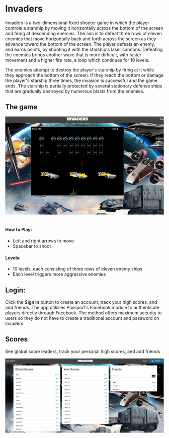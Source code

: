# Invaders

Invaders is a two-dimensional fixed shooter game in which the player controls a starship by moving it horizontally across the bottom of the screen and firing at descending enemies. The aim is to defeat three rows of eleven enemies that move horizontally back and forth across the screen as they advance toward the bottom of the screen. The player defeats an enemy, and earns points, by shooting it with the starship's laser cannons. Defeating the enemies brings another wave that is more difficult, with faster movement and a higher fire rate, a loop which continues for 10 levels.

The enemies attempt to destroy the player's starship by firing at it while they approach the bottom of the screen. If they reach the bottom or damage the player's starship three times, the invasion is successful and the game ends. The starship is partially protected by several stationary defense ships that are gradually destroyed by numerous blasts from the enemies.

## The game

![game](https://github.com/bstiles13/invaders/blob/master/public/assets/screenshots/screenshot_game.png)
<br/><br/>
#### How to Play:
- Left and right arrows to move
- Spacebar to shoot

#### Levels:
- 10 levels, each consisting of three rows of eleven enemy ships
- Each level triggers more aggressive enemies

## Login:

Click the <b>Sign In</b> button to create an account, track your high scores, and add friends. The app utilizies Passport's Facebook module to authenticate players directly through Facebook. The method offers maximum security to users so they do not have to create a traditional account and password on Invaders.

## Scores

See global score leaders, track your personal high scores, and add friends

![scores](https://github.com/bstiles13/invaders/blob/master/public/assets/screenshots/screenshot_scores.png)
